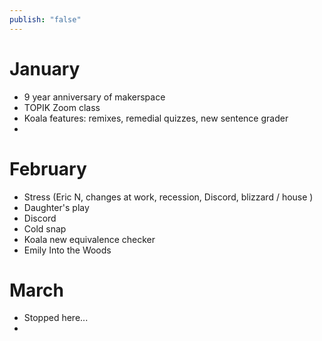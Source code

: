 ```yaml
---
publish: "false"
---
```


# January

 - 9 year anniversary of makerspace
 - TOPIK Zoom class
 - Koala features: remixes, remedial quizzes, new sentence grader
 - 
# February

 - Stress (Eric N, changes at work, recession, Discord, blizzard / house )
 - Daughter's play
 - Discord
 - Cold snap
 - Koala new equivalence checker
 - Emily Into the Woods
# March
 - Stopped here...
- 